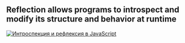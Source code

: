 ## Reflection allows programs to introspect and modify its structure and behavior at runtime

[![Интроспекция и рефлексия в JavaScript](https://img.youtube.com/vi/yvW1PjUVeM0/0.jpg)](https://www.youtube.com/watch?v=yvW1PjUVeM0)
